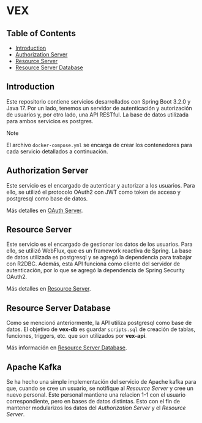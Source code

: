 # VEX

## Table of Contents
- [Introduction](#introduction)
- [Authorization Server](#authorization-server)
- [Resource Server](#resource-server)
- [Resource Server Database](#resource-server-database)

## Introduction
Este repositorio contiene servicios desarrollados con Spring Boot 3.2.0 y Java 17.
Por un lado, tenemos un servidor de autenticación y autorización de usuarios y, 
por otro lado, una API RESTful. La base de datos utilizada para ambos servicios es postgres.

> [!NOTE]
> El archivo `docker-compose.yml` se encarga de crear los contenedores para cada servicio detallados a continuación.

## Authorization Server
Este servicio es el encargado de autenticar y autorizar a los usuarios. Para ello,
se utilizó el protocolo OAuth2 con JWT como token de acceso y postgresql como base de datos.

Más detalles en [OAuth Server](https://github.com/ginos1998/vex/tree/develop/vex-server-auth).

## Resource Server
Este servicio es el encargado de gestionar los datos de los usuarios. Para ello, se utilizó
WebFlux, que es un framework reactiva de Spring. La base de datos utilizada es postgresql y se agregó
la dependencia para trabajar con R2DBC. Además, esta API funciona como cliente del servidor de autenticación, 
por lo que se agregó la dependencia de Spring Security OAuth2.

Más detalles en [Resource Server](https://github.com/ginos1998/vex/tree/develop/vex-api).

## Resource Server Database
Como se mencionó anteriormente, la API utiliza postgresql como base de datos. El objetivo de **vex-db** 
es guardar `scripts.sql` de creación de tablas, funciones, triggers, etc. que son utilizados por **vex-api**.

Más información en [Resource Server Database](https://github.com/ginos1998/vex/tree/develop/vex-db).

## Apache Kafka
Se ha hecho una simple implementación del servicio de Apache kafka para que, cuando se cree un usuario, 
se notifique al _Resource Server_ y cree un nuevo personal. Este personal mantiene una relacion 1-1 con el 
usuario correspondiente, pero en bases de datos distintas. Esto con el fin de mantener modularizos los datos
del _Authorization Server_ y el _Resource Server_. 


